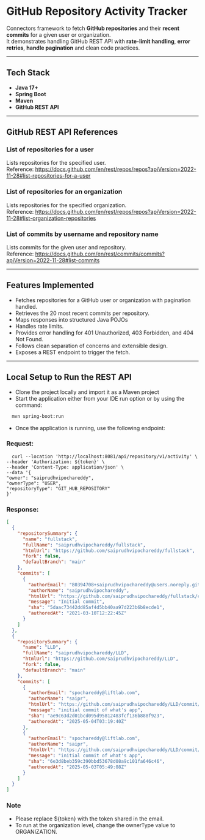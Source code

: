# GitHub Repository Activity Tracker

Connectors framework to fetch **GitHub repositories** and their **recent commits** for a given user or organization.  
It demonstrates handling GitHub REST API with **rate-limit handling**, **error retries**, **handle pagination**
and clean code practices.

---

## Tech Stack

- **Java 17+**
- **Spring Boot**
- **Maven**
- **GitHub REST API**

---

## GitHub REST API References

### List of repositories for a user
Lists repositories for the specified user.  
Reference: https://docs.github.com/en/rest/repos/repos?apiVersion=2022-11-28#list-repositories-for-a-user

### List of repositories for an organization
Lists repositories for the specified organization.  
Reference: https://docs.github.com/en/rest/repos/repos?apiVersion=2022-11-28#list-organization-repositories

### List of commits by username and repository name
Lists commits for the given user and repository.  
Reference: https://docs.github.com/en/rest/commits/commits?apiVersion=2022-11-28#list-commits

---

## Features Implemented

- Fetches repositories for a GitHub user or organization with pagination handled.
- Retrieves the 20 most recent commits per repository.
- Maps responses into structured Java POJOs
- Handles rate limits.
- Provides error handling for 401 Unauthorized, 403 Forbidden, and 404 Not Found.
- Follows clean separation of concerns and extensible design.
- Exposes a REST endpoint to trigger the fetch.

---

## Local Setup to Run the REST API

- Clone the project locally and import it as a Maven project
- Start the application either from your IDE run option or by using the command:
```bash
  mvn spring-boot:run
 ```
- Once the application is running, use the following endpoint:
### Request:
```curl
  curl --location 'http://localhost:8081/api/repository/v1/activity' \
--header 'Authorization: ${token}' \
--header 'Content-Type: application/json' \
--data '{
"owner": "saiprudhvipochareddy",
"ownerType": "USER",
"repositoryType": "GIT_HUB_REPOSITORY"
}'
```
### Response:
```json
[
  {
    "repositorySummary": {
      "name": "fullstack",
      "fullName": "saiprudhvipochareddy/fullstack",
      "htmlUrl": "https://github.com/saiprudhvipochareddy/fullstack",
      "fork": false,
      "defaultBranch": "main"
    },
    "commits": [
      {
        "authorEmail": "80394708+saiprudhvipochareddy@users.noreply.github.com",
        "authorName": "saiprudhvipochareddy",
        "htmlUrl": "https://github.com/saiprudhvipochareddy/fullstack/commit/5daac73442dd85af4d5bb40aa97d223b6b8ecde1",
        "message": "Initial commit",
        "sha": "5daac73442dd85af4d5bb40aa97d223b6b8ecde1",
        "authoredAt": "2021-03-10T12:22:45Z"
      }
    ]
  },
  {
    "repositorySummary": {
      "name": "LLD",
      "fullName": "saiprudhvipochareddy/LLD",
      "htmlUrl": "https://github.com/saiprudhvipochareddy/LLD",
      "fork": false,
      "defaultBranch": "main"
    },
    "commits": [
      {
        "authorEmail": "spochareddy@liftlab.com",
        "authorName": "saipr",
        "htmlUrl": "https://github.com/saiprudhvipochareddy/LLD/commit/ae9c63d2d01bcd095d95812483fcf136b888f923",
        "message": "initial commit of what's app",
        "sha": "ae9c63d2d01bcd095d95812483fcf136b888f923",
        "authoredAt": "2025-05-04T03:19:40Z"
      },
      {
        "authorEmail": "spochareddy@liftlab.com",
        "authorName": "saipr",
        "htmlUrl": "https://github.com/saiprudhvipochareddy/LLD/commit/6e3d8beb359c390bbd53678d08a9c101fa646c46",
        "message": "initial commit of what's app",
        "sha": "6e3d8beb359c390bbd53678d08a9c101fa646c46",
        "authoredAt": "2025-05-03T05:49:08Z"
      }
    ]
  }
]
```

### Note
- Please replace ${token} with the token shared in the email.
- To run at the organization level, change the ownerType value to ORGANIZATION.